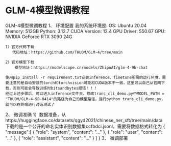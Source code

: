 # GLM-4模型微调教程

GLM-4模型微调教程
1、 环境配置
    我的系统环境是:
    OS: Ubuntu 20.04
    Memory: 512GB
    Python: 3.12.7
    CUDA Version: 12.4
    GPU Driver: 550.67
    GPU: NVIDIA GeForce RTX 3090 24G
    
    1）官方代码下载
       代码地址：https://github.com/THUDM/GLM-4/tree/main
       
    2）官方模型下载
        模型地址：https://modelscope.cn/models/ZhipuAI/glm-4-9b-chat

    使用pip install -r requirement.txt安装inference、finetune所需的运行环境，需要注意的是自动安装的torch和torchvision可能和CUDA版本不一致，这里可以自己从官网下载，否则可能会导致训练时bitsandbytes报错！！！
    经过上述步骤后，可以进入inference文件夹，修改trans_cli_demo.py中MODEL_PATH = "THUDM/GLM-4-9B-0414"的路径为自己的模型路径，运行python trans_cli_demo.py，就可以在终端进行对话测试了
2、 微调准确
    1）数据准备，从https://huggingface.co/datasets/qgyd2021/chinese_ner_sft/tree/main/data下载的是一个公开的命名实体识别数据集ccfbdci.jsonl，需要将数据格式转化为
    {
      "message":[
      {
          "role": "system",
          "content": "..."
      },
      {
          "role": "user",
          "content": "..."
      },
      {
           "role": "assistant",
          "content": "..."
      }
      ]
    }
3、 微调部署

